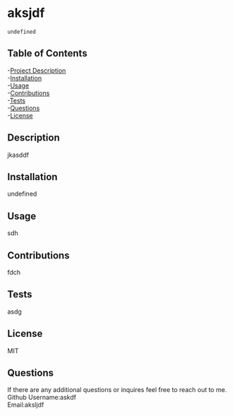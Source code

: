 # aksjdf

    undefined

## Table of Contents  
-[Project Description](#projectDescription)  
-[Installation](#dependancies)  
-[Usage](#userInfo)  
-[Contributions](#contributions)  
-[Tests](#test)  
-[Questions](#Questions)  
-[License](#license)  

## Description  
jkasddf
## Installation  
undefined 
## Usage  
sdh 
## Contributions  
fdch 
## Tests  
asdg 
## License  
MIT  
## Questions  

If there are any additional questions or inquires feel free to reach out to me.  
Github Username:askdf  
Email:aksljdf  
          